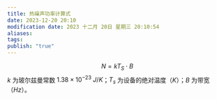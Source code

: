 ```yaml
---
title: 热噪声功率计算式
date: 2023-12-20 20:10
modification date: 2023 十二月 20日 星期三 20:10:54
aliases: 
tags: 
publish: "true"
---
```

$$
N=kT_{S}\cdot B
$$
$k$ 为玻尔兹曼常数 $1.38\times 10^{-23}\ J/K$；$T_s$ 为设备的绝对温度（$K$）；$B$ 为带宽（$Hz$）。